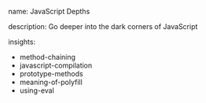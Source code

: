 name: JavaScript Depths

description: Go deeper into the dark corners of JavaScript

insights:

- method-chaining
- javascript-compilation
- prototype-methods
- meaning-of-polyfill
- using-eval
